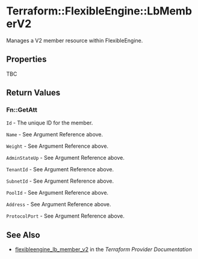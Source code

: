# Terraform::FlexibleEngine::LbMemberV2

Manages a V2 member resource within FlexibleEngine.

## Properties

TBC

## Return Values

### Fn::GetAtt

`Id` - The unique ID for the member.

`Name` - See Argument Reference above.

`Weight` - See Argument Reference above.

`AdminStateUp` - See Argument Reference above.

`TenantId` - See Argument Reference above.

`SubnetId` - See Argument Reference above.

`PoolId` - See Argument Reference above.

`Address` - See Argument Reference above.

`ProtocolPort` - See Argument Reference above.

## See Also

* [flexibleengine_lb_member_v2](https://www.terraform.io/docs/providers/flexibleengine/r/lb_member_v2.html) in the _Terraform Provider Documentation_